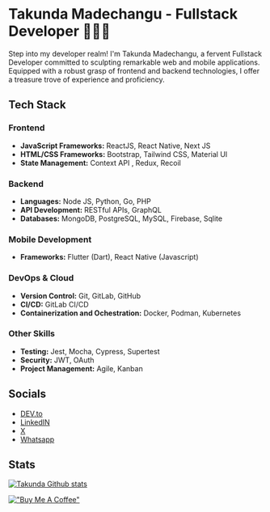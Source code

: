 # Takunda Madechangu - Fullstack Developer 👨🏾‍💻
Step into my developer realm! I'm Takunda Madechangu, a fervent Fullstack Developer committed to sculpting remarkable web and mobile applications. Equipped with a robust grasp of frontend and backend technologies, I offer a treasure trove of experience and proficiency.


## Tech Stack

### Frontend
- **JavaScript Frameworks:** ReactJS, React Native, Next JS
- **HTML/CSS Frameworks:** Bootstrap, Tailwind CSS, Material UI
- **State Management:** Context API , Redux, Recoil

### Backend
- **Languages:** Node JS, Python, Go, PHP 
- **API Development:** RESTful APIs, GraphQL
- **Databases:** MongoDB, PostgreSQL, MySQL, Firebase, Sqlite

### Mobile Development
- **Frameworks:** Flutter (Dart), React Native (Javascript)

### DevOps & Cloud
- **Version Control:** Git, GitLab, GitHub
- **CI/CD:** GitLab CI/CD
- **Containerization and Ochestration:** Docker, Podman, Kubernetes
<!-- - **Cloud Platforms:** Google Cloud Platform, Heroku -->

### Other Skills
- **Testing:** Jest, Mocha, Cypress, Supertest
- **Security:** JWT, OAuth
- **Project Management:** Agile, Kanban

## Socials
- [DEV.to](https://www.dev.to/takunda)
- [LinkedIN](https://www.linkedin.com/in/takucoder)
- [X](https://www.x.com/takucoder)
- [Whatsapp](https://wa.me/263778548832?text=Hi%20Taku)


## Stats
 [![Takunda Github stats](https://github-readme-streak-stats.herokuapp.com/?user=takumade&theme=tokyonight)]()


[!["Buy Me A Coffee"](https://www.buymeacoffee.com/assets/img/custom_images/orange_img.png)](https://www.buymeacoffee.com/takucoder)


